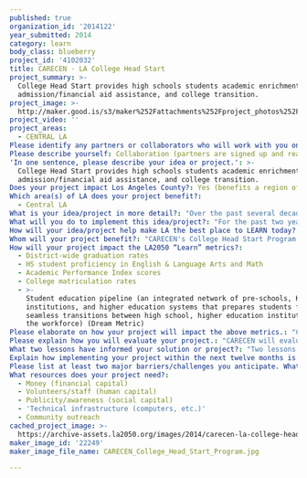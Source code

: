 ```yaml
---
published: true
organization_id: '2014122'
year_submitted: 2014
category: learn
body_class: blueberry
project_id: '4102032'
title: CARECEN - LA College Head Start
project_summary: >-
  College Head Start provides high schools students academic enrichment, college
  admission/financial aid assistance, and college transition.
project_image: >-
  http://maker.good.is/s3/maker%252Fattachments%252Fproject_photos%252Fimages%252F22249%252Fdisplay%252FCARECEN_College_Head_Start_Program.jpg=c570x385
project_video: ''
project_areas:
  - CENTRAL LA
Please identify any partners or collaborators who will work with you on this project.: "Throughout its 31 year history, CARECEN has produced many successful partnerships and collaborations with local community based organizations, regional and out-of-state partners, sister organizations, schools districts and private and public agencies. The College Head Start Program collaborates and partners with local schools in order to request transcripts, grades, school involvement, and most importantly, to streamline the process of test scores (SAT or ACT) and credit completion as a requirement for college admission. \r\n\r\nAs the program continues to expand and funding is secured, CARECEN will partner with Civitas School of Leadership in the Westlake/Pico-Union community. As previously noted, Civitas is designed as a small school and part of the Los Angeles Smalls Schools Center, Civitas School of Leadership pursues high quality student learning through a variety of means, including data-driven instruction, project-based learning, interdisciplinary curriculum, and vertical planning. \r\n\r\nA strong partnership with Civitas School of Leadership will enable CARECEN to integrate the College Head Start Program as a graduation requirement benefiting more than 600 graduating high school seniors each academic year. CARECEN has worked with Civitas School of Leadership for many years providing academic enrichment and parent education workshops at school campus and CARECEN's Community Center. Our successful and ongoing partnership throughout the years with Civitas has created a trusting relationship with CARECEN and the strength of our programs have demonstrated our effectiveness to aid students in reaching their highest academic potential. \r\n\r\nMost notably, the three critical factors to the success of our partnership with Civitas School of Leadership are: \r\n1.\tCreating a culture where academic enrichment and college readiness are the standard. \r\n2.\tPartnering with local colleges, universities and other community-based organizations to create a network of collaborative partners willing to help students create a transition plan toward college-life. \r\n3.\tWorking together (CARECEN and Civitas) influencing a lasting change in the Westlake/Pico-Union community by raising awareness for higher academic standards and college readiness. "
Please describe yourself: Collaboration (partners are signed up and ready to hit the ground running!)
'In one sentence, please describe your idea or project.': >-
  College Head Start provides high schools students academic enrichment, college
  admission/financial aid assistance, and college transition.
Does your project impact Los Angeles County?: Yes (benefits a region of LA County)
Which area(s) of LA does your project benefit?:
  - Central LA
What is your idea/project in more detail?: "Over the past several decades, the U.S. has witnessed a dramatic shift in the educational aspirations of high school students, particularly among low-income and minority students. Today, the momentum has shifted as more and more students are witnessing an even greater competitive job market that requires higher G.P.A.s., greater parent involvement and community services in order to enter top universities. \r\n\r\nCARECEN’s College Head Start (CHS) is a three-phase program providing intensive pre-collegiate services for high-school students looking to apply for university and college admission. The goal for the CHS Program is to create a sustainable high school impact program where college readiness and graduation are the standard."
What will you do to implement this idea/project?: "For the past two years, CARECEN has been building momentum to continue expanding the College Head Start (CHS) Program, not only to those graduating seniors from within the Belmont Zone of Choice, but to creatively build a program that will be fully integrated within a local high school as a requirement for high school graduation. Since its inception in late 2012, CARECEN has provided over 50 students and their families with College Head Start Program services, with 100% of participants accepted to four-year institutions including: Harvard University; University of California, Santa Cruz; California State University, Los Angeles, among other community and vocational schools.\r\n\r\nNevertheless, as we continue to grow the College Head Start Program, it is our belief that in order for CARECEN to make a significant impact in the lives of Latino students, we must have the opportunity to fully integrate our program at a local high school, amongst graduating students (12th grade) and even younger (9th through 11th grade students) in an effort to increase high school graduation, college eligibility and enrollment, and further increase college graduation rates for Latino students. \r\n\r\nOne way to implement this idea is working with a local high school, sharing CARECEN's College Head Start Program vision where college readiness and graduation are the standard! CARECEN has been approached by Civitas School of Leadership, a local high school located in Central Los Angeles, designed as a small school community, Civitas pursues high quality student learning through data-driven instruction, project-based learning, interdisciplinary curriculum, and vertical planning. With many of Civitas students approaching CARECEN to participate in their after-school tutoring and college counseling, school officials initiated talks with CARECEN regarding the creation and development of year long curriculum and classes to be offered at Civitas benefitting their students.\r\n\r\nIn order to fully implement CARECEN's College Head Start Program, we (CARECEN) need to hire a program assistant to support current students enrolled in the program in order for the program coordinator to fully develop a school-year curriculum addressing graduating high school students needs as they transition out of high school, how to finance their education and their detachment from their family as they pursue higher learning. CARECEN will speak with Civitas' Principal, Parent Council and School Board to pursue funding."
How will your idea/project help make LA the best place to LEARN today? In 2050?: "CARECEN strongly believes that in order for our community to flourish we must first look toward our students, whose ongoing struggle to complete their high school education has been a task left unattended. Our College Head Start Program enriches students lives by encouraging them to become active participants in their communities, while also striving for academic enrichment and a successful transition toward college-life. By helping students reach their high school graduation goals, encouraging their path toward higher education, the City of Los Angeles will benefit from an elite class of hard-working and intellectual Latino students. \r\n\r\nIn having bright students incorporate their lives within the City of Los Angeles, local communities (many of which those same students grew up in) will return to their roots in pursuit of changing the community makeup make academic enrichment and college readiness the standard! For each student who successfully completes our College Head Start Program, they will not only become an asset to our community but will become our future community leaders."
Whom will your project benefit?: "CARECEN's College Head Start Program will benefit students and families residing in Central Los Angeles, specifically within the communities of Westlake/Pico-Union. Students, specifically those attending Civitas School of Leadership, are recruited from within a five to ten mile radius of CARECEN's Community Center located in Central Los Angeles community of Pico-Union. \r\n\r\nProgram participants are composed of 12th grade high school students; both high and low academically performing; first generation students attending college; students/families with limited financial resources, English as a Second Language (ESL) and English Language Learner (ELL) students, and undocumented AB540 students. The College Head Start Program will serve local City of Los Angeles students, ranging in age from 16 – 18 years old, with an ethnic breakdown including: 98% Latino, 2% Mixed Ethnicity.\r\n\r\nMany students coming to CARECEN seeking academic enrichment services have been labeled by community standards as underserved and at-risk due to a lack of college advisors at schools, and suffering through significant state budget deficits with continuous educational cutbacks. It is worth nothing that neighboring high schools among the Belmont Zone of Choice where Civitas is located, are among some of Los Angeles Unified School District's most underperforming schools, with a graduation rate of 34%. CARECEN’s College Head Start Program will prove that is core curriculum and student-led services provide significant academic support and individualized attention, addressing the unmet educational needs of disadvantaged, under-served, and at-risk students; filling the gaps that exists in local schools.\r\n\r\nWith that, we believe that academic success goes hand-in-hand with leadership development for students and parents, therefore, College Head Start’s goals are to create a sustainable high school impact program, geared to support graduating students among Civitas School of Leadership and many other among the Belmont Zone of Choice by: (1) monitoring students academic progress, (2) ensuring students access to academic support, (3) helping students earn a high school diploma, and (4) preparing students to attend a: university, community college, vocational and/or trade school.\r\n\r\nReal change and benefits derive from communities who are well-informed, have the necessary tools to advocate for quality education, and who collaborate with key institutions such as schools and community organizations."
How will your project impact the LA2050 “Learn” metrics?:
  - District-wide graduation rates
  - HS student proficiency in English & Language Arts and Math
  - Academic Performance Index scores
  - College matriculation rates
  - >-
    Student education pipeline (an integrated network of pre-schools, K-12
    institutions, and higher education systems that prepares students for
    seamless transitions between high school, higher education institutions, and
    the workforce) (Dream Metric)
Please elaborate on how your project will impact the above metrics.: "CARECEN’s College Head Start Program will impact the above metrics by: \r\n\r\n1. Encouraging and helping program participants meet and complete their high graduation requirements, therefore helping elevate the district-wide graduating rates, specifically within the Belmont Zone of Choice where the student graduation rate is 34%.\r\n \r\n2. Encouraging participating students to challenge themselves academically by taking on higher proficiency courses in English, Language Arts and Math in order to a greater opportunity to compete for a coveted spot in colleges and universities not only locally but statewide and nationally. \r\n\r\n3. Aiding program participants to complete their high school diploma requirements and test average to above average in standardized testing will increase the Academic Performance Index Scores for individual schools throughout the district. \r\n\r\n4. Encouraging students to enroll in higher learning institutions as the standard for professional acclaim, therefore college matriculation rates will rise. To many program participants, a college degree is a gold standard to achieving the American Dream.  \r\n\r\n5. Creating and developing a strong College Head Start Program and Curriculum involving not only the graduating student, but their families.  Joining forces, both students and their families will be aided with academic enrichment, college admissions and financial aid assistance and, most importantly, support in the transition to college-life. This process covers student’s overall education pipeline. "
Please explain how you will evaluate your project.: "CARECEN will evaluate the success and effectiveness of its College Head Start Program using the following measurements: \r\n• Tracking the number of high school credits needed for graduation by students participating in the College Head Start Program.\r\n• Tracking the number of program participants admitted and attending a four-year college/university.\r\n• Tracking the number of program participants attending a two-year college or trade program.\r\n• Tracking the number of scholarships and/or other financial aid awards attained by students through their participation in the College Head Start Program. \r\n• Tracking referrals and/or collaborations of service between CARECEN, participating students, schools and parents. \r\n• Tracking the number of College Head Start Alumni graduating from their respective two-year or four-year academic institutions.\r\n\r\nIn addition, CARECEN will conduct pre- and post-graduation surveys. Once admitted to the College Head Start Program, CARECEN will administer a pre-graduation survey to gauge the level of involvement and expectations of each incoming student. CARECEN will evaluate and determine the comfort levels of each student and what they expect to learn within the 30 weeks of the program. The same survey will be given to parents to gauge their strengths, expectations and level of commitment. At the program conclusion, students and parents will be given a post-graduation survey to analyze and provide feedback on the program and its processes. Program staff and CARECEN’s Executive Director will analyze the programs strengths, weaknesses and areas for immediate improvement.\r\n\r\nThrough the evaluation of the above-mentioned measurements, our College Head Start Program anticipates the following success indicators: \r\n\r\n• 100% of participants will receive a high school diploma or GED. \r\n• 90% of participants will qualify for admittance to a four-year university. \r\n• 100% of participants will complete at least 10 scholarship applications, with approximately 50% of students receiving additional financial assistance for educational purposes from scholarships and/or private donations.\r\n• 100% of participants will complete a comprehensive Academic/Financial/Personal Growth Plan.\r\n• 100% of participants will enter into post-high school education (e.g. four-year university, community college, vocational and/or trade school). "
What two lessons have informed your solution or project?: "Two lessons that have informed our College Head Start Program are: \r\n\r\n(1)\tEstablishing an ongoing relationship with high schools and our program in order to align their teachings and/or courses in order to improve college readiness. In working with school officials, CARECEN is being strategic in putting an emphasis on certain curriculum benefiting the student’s chances to enter a higher learning institution. Aligning expectations and giving students information about their level of school readiness while pursuing their high school diploma will ensure that students don’t waister their final year in school. \r\n\r\n(2)\tWith the early success of CARECEN’s College Head Start Program, we have created data systems to track student progress across educational levels and higher learning institutions. In 2015, with the first College Head Start Class entering their junior college year, will be able to answer the following questions: \r\n\r\na. How do students who take college-preparatory courses in high school perform in post-graduate college education?\r\n\r\nb. How do students who earn a proficient score on a California standard assessment’s test perform in college? \r\n\r\nc. Given program participants performance in college, how can high schools change their educational curriculum and instruction to improve student’s college readiness?"
Explain how implementing your project within the next twelve months is an achievable goal.: "Over the past several decades, the United States has witnessed a dramatic shift in the educational aspirations of high school students. Thirty years ago, the task of applying to college was not on the agenda of most students in high schools; today, we find that in order to survive in the ever-changing spectrum of society, one must be equipped with the academic tools to move forward.\r\n\r\nFollowing research from the Los Angeles Daily News, more than 30% of Latinos dropped out of school within LAUSD in 2013. Of those graduating students, many of them continue to find themselves unable to qualify or lack preparation for college. Some students are merely graduating in order to make room for the next student to occupy their seat, we have realized that students that successfully complete the required high school coursework are simply not prepared to take on the next step in their life: college. \r\n\r\nBy implementing the College Head Start Program at a local high school, as noted, Civitas School of Leadership, CARECEN is opening the door for more than 600 graduating students to enter a higher learning institution and take ownership of their education. Providing students with the benefits of a three-phase college-readiness and academic program, helping them (students) and their families to enter college life, we are allowing students to DREAM big, WORK hard, and establish a network of PEERS to help one another navigate the path to academic success.  "
Please list at least two major barriers/challenges you anticipate. What is your strategy for ensuring a successful implementation?: "CARECEN anticipates the following College Head Start Program limitations: \r\n\r\n(1)\tFunding Scarcity – Securing funding for college-readiness and academic enrichment continues to be an ongoing battle. With fewer education dollars available and a high number of organizations competing for the same monies, CARECEN is often told that funding dollars are geared more toward existing programs with more than five years in existence. As we look to sustain and grow the College Head Start Program, we have been proactive in developing additional relationships with private donors, corporations and partnering with local schools to attain school funding. \r\n\r\n(2)\tGrowing Need for Pre-Collegiate Services – The College Head Start Program was developed given the growing need and urgent requests from families in the Pico-Union area, and of those who are already part of CARECEN’s Programs, seeking additional aid in preparing their child for high-school graduation and college academics.  Since the development of the College Head Start Program (two years ago), CARECEN has served hundreds of students and families, however the need for our services in preparing and aiding students in their transition to college life continues to rapidly increase. Most recently, CARECEN was approached by local high schools to partner and provide pre-collegiate services and our College Head Start Program in its entirety to their students. Unfortunately, our current resources do not allow us to offer the program at a large scale.  However, CARECEN developed partnerships with Belmont and Civitas High-schools to provide College Head Start workshops at those two campuses.\r\n\r\n(3)\tAbsence of Affordable Support Services – The Pico-Union area is one of the poorest communities in Los Angeles, with many of our families lacking the necessary resources to offer their children support services and programs that could improve their academic success and prepare them for college, they turn to community based organizations, such as CARECEN to offer what they need. Unlike other communities, Pico-Union does not have many tutoring, SAT preparation or college guidance programs. Equally, local schools have eliminated most of their college counselors and those students who aspire to continue their education have no one to advise them or help shape their college transition. "
What resources does your project need?:
  - Money (financial capital)
  - Volunteers/staff (human capital)
  - Publicity/awareness (social capital)
  - 'Technical infrastructure (computers, etc.)'
  - Community outreach
cached_project_image: >-
  https://archive-assets.la2050.org/images/2014/carecen-la-college-head-start/maker.good.is/s3/maker%252Fattachments%252Fproject_photos%252Fimages%252F22249%252Fdisplay%252FCARECEN_College_Head_Start_Program.jpg=c570x385.jpg
maker_image_id: '22249'
maker_image_file_name: CARECEN_College_Head_Start_Program.jpg

---
```


